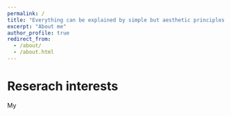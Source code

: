 ```yaml
---
permalink: /
title: "Everything can be explained by simple but aesthetic principles thanks to the beauty of the mother nature."
excerpt: "About me"
author_profile: true
redirect_from: 
  - /about/
  - /about.html
---
```



Reserach interests
======
My

